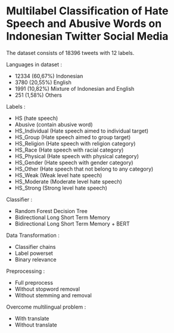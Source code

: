 # Multilabel Classification of Hate Speech and Abusive Words on Indonesian Twitter Social Media

The dataset consists of 18396 tweets with 12 labels.

Languages in dataset :
  - 12334 (60,67%) Indonesian
  - 3780 (20,55%) English
  - 1991 (10,82%) Mixture of Indonesian and English
  - 251 (1,58%) Others
  
Labels :
  - HS (hate speech)
  - Abusive (contain abusive word)
  - HS_Individual (Hate speech aimed to individual target)
  - HS_Group (Hate speech aimed to group target)
  - HS_Religion (Hate speech with religion category)
  - HS_Race (Hate speech with racial category)
  - HS_Physical (Hate speech with physical category)
  - HS_Gender (Hate speech with gender category)
  - HS_Other (Hate speech that not belong to any category)
  - HS_Weak (Weak level hate speech)
  - HS_Moderate (Moderate level hate speech)
  - HS_Strong (Strong level hate speech)

Classifier : 
  - Random Forest Decision Tree
  - Bidirectional Long Short Term Memory
  - Bidirectional Long Short Term Memory + BERT

Data Transformation :
  - Classifier chains
  - Label powerset
  - Binary relevance

Preprocessing :
  - Full preprocess
  - Without stopword removal
  - Without stemming and removal

Overcome multilingual problem :
  - With translate
  - Without translate
